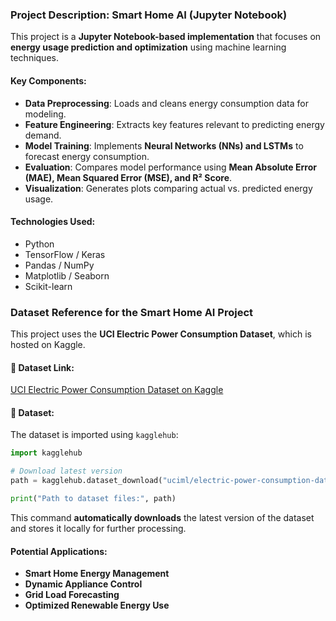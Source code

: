 ### **Project Description: Smart Home AI (Jupyter Notebook)**
This project is a **Jupyter Notebook-based implementation** that focuses on **energy usage prediction and optimization** using machine learning techniques. 

#### **Key Components:**
- **Data Preprocessing**: Loads and cleans energy consumption data for modeling.
- **Feature Engineering**: Extracts key features relevant to predicting energy demand.
- **Model Training**: Implements **Neural Networks (NNs) and LSTMs** to forecast energy consumption.
- **Evaluation**: Compares model performance using **Mean Absolute Error (MAE), Mean Squared Error (MSE), and R² Score**.
- **Visualization**: Generates plots comparing actual vs. predicted energy usage.

#### **Technologies Used:**
- Python
- TensorFlow / Keras
- Pandas / NumPy
- Matplotlib / Seaborn
- Scikit-learn

### **Dataset Reference for the Smart Home AI Project**
This project uses the **UCI Electric Power Consumption Dataset**, which is hosted on Kaggle.

#### **📌 Dataset Link:**
[UCI Electric Power Consumption Dataset on Kaggle](https://www.kaggle.com/datasets/uciml/electric-power-consumption-data-set)

#### **📜 Dataset:**
The dataset is imported using `kagglehub`:
```python
import kagglehub

# Download latest version
path = kagglehub.dataset_download("uciml/electric-power-consumption-data-set")

print("Path to dataset files:", path)
```
This command **automatically downloads** the latest version of the dataset and stores it locally for further processing.

#### **Potential Applications:**
- **Smart Home Energy Management**
- **Dynamic Appliance Control**
- **Grid Load Forecasting**
- **Optimized Renewable Energy Use**

